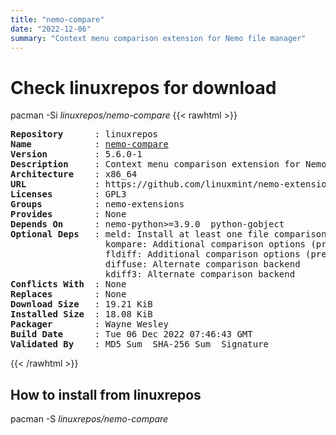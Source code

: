 ```yaml
---
title: "nemo-compare"
date: "2022-12-06"
summary: "Context menu comparison extension for Nemo file manager"
---
```


# Check linuxrepos for download

pacman -Si *linuxrepos/nemo-compare*
{{< rawhtml >}}
<pre class="highlight">
<b>Repository</b>      : linuxrepos
<b>Name</b>            : <a href="../../x86_64/nemo-compare-5.6.0-1-x86_64.pkg.tar.zst">nemo-compare</a>
<b>Version</b>         : 5.6.0-1
<b>Description</b>     : Context menu comparison extension for Nemo file manager
<b>Architecture</b>    : x86_64
<b>URL</b>             : https://github.com/linuxmint/nemo-extensions
<b>Licenses</b>        : GPL3
<b>Groups</b>          : nemo-extensions
<b>Provides</b>        : None
<b>Depends On</b>      : nemo-python>=3.9.0  python-gobject
<b>Optional Deps</b>   : meld: Install at least one file comparison program
                  kompare: Additional comparison options (preferred diff, three-way, multi-compare)
                  fldiff: Additional comparison options (preferred diff, three-way, multi-compare)
                  diffuse: Alternate comparison backend
                  kdiff3: Alternate comparison backend
<b>Conflicts With</b>  : None
<b>Replaces</b>        : None
<b>Download Size</b>   : 19.21 KiB
<b>Installed Size</b>  : 18.08 KiB
<b>Packager</b>        : Wayne Wesley <wayne6324@gmail.com>
<b>Build Date</b>      : Tue 06 Dec 2022 07:46:43 GMT
<b>Validated By</b>    : MD5 Sum  SHA-256 Sum  Signature
</pre>
{{< /rawhtml >}}
## How to install from linuxrepos

pacman -S *linuxrepos/nemo-compare*
